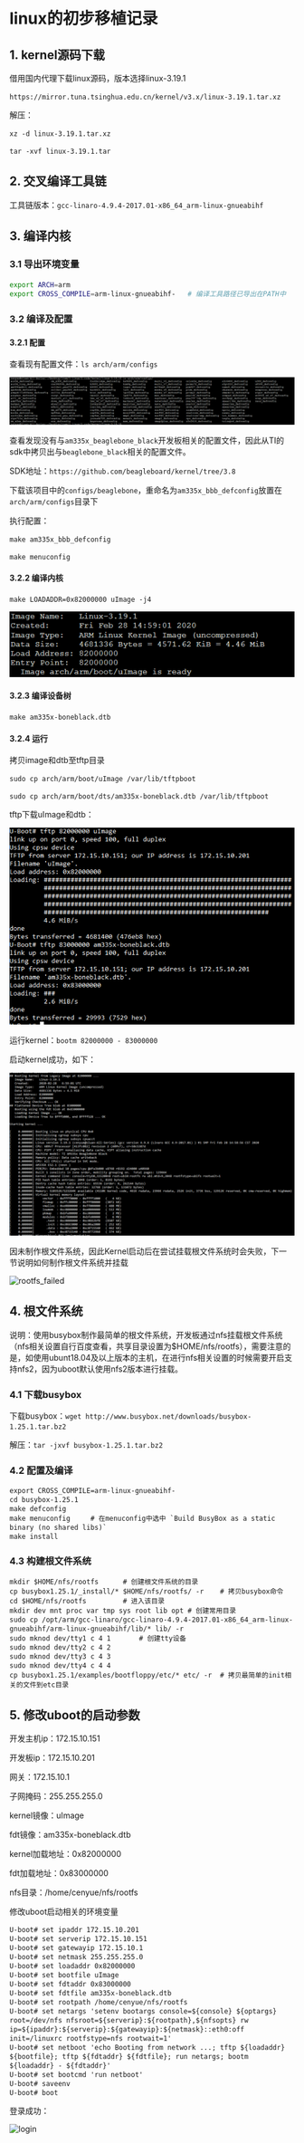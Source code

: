 #  linux的初步移植记录

## 1. kernel源码下载

借用国内代理下载linux源码，版本选择linux-3.19.1

`https://mirror.tuna.tsinghua.edu.cn/kernel/v3.x/linux-3.19.1.tar.xz`

解压：

`xz -d linux-3.19.1.tar.xz`

`tar -xvf linux-3.19.1.tar`



## 2. 交叉编译工具链

工具链版本：`gcc-linaro-4.9.4-2017.01-x86_64_arm-linux-gnueabihf`



## 3. 编译内核

### 3.1 导出环境变量

```bash
export ARCH=arm
export CROSS_COMPILE=arm-linux-gnueabihf-	# 编译工具路径已导出在PATH中
```

### 3.2 编译及配置

#### 3.2.1 配置 

查看现有配置文件：`ls arch/arm/configs`

![configs](images\configs.png)

查看发现没有与`am335x_beaglebone_black`开发板相关的配置文件，因此从TI的sdk中拷贝出与`beaglebone_black`相关的配置文件。

SDK地址：`https://github.com/beagleboard/kernel/tree/3.8`

下载该项目中的`configs/beaglebone`，重命名为`am335x_bbb_defconfig`放置在`arch/arm/configs`目录下

执行配置：

`make am335x_bbb_defconfig`

`make menuconfig`

#### 3.2.2 编译内核

`make LOADADDR=0x82000000 uImage -j4`

![uImage](images\uImage.png)

#### 3.2.3 编译设备树

`make am335x-boneblack.dtb`

#### 3.2.4 运行

拷贝image和dtb至tftp目录

`sudo cp arch/arm/boot/uImage /var/lib/tftpboot`

`sudo cp arch/arm/boot/dts/am335x-boneblack.dtb /var/lib/tftpboot`



tftp下载uImage和dtb：

![](images\tftp.png)



运行kernel：`bootm 82000000 - 83000000`

启动kernel成功，如下：

![bootm](images\bootm.png)



因未制作根文件系统，因此Kernel启动后在尝试挂载根文件系统时会失败，下一节说明如何制作根文件系统并挂载

![rootfs_failed](F:\Work_Directory\6.arch\arm\ti\am335x\reference\notes\images\rootfs_failed.png)



## 4. 根文件系统

说明：使用busybox制作最简单的根文件系统，开发板通过nfs挂载根文件系统（nfs相关设置自行百度查看，共享目录设置为$HOME/nfs/rootfs），需要注意的是，如使用ubunt18.04及以上版本的主机，在进行nfs相关设置的时候需要开启支持nfs2，因为uboot默认使用nfs2版本进行挂载。

### 4.1 下载busybox

下载busybox：`wget http://www.busybox.net/downloads/busybox-1.25.1.tar.bz2`

解压：`tar -jxvf busybox-1.25.1.tar.bz2`

### 4.2 配置及编译

```shell
export CROSS_COMPILE=arm-linux-gnueabihf-
cd busybox-1.25.1
make defconfig
make menuconfig		# 在menuconfig中选中 `Build BusyBox as a static binary (no shared libs)`
make install
```

### 4.3 构建根文件系统

```shell
mkdir $HOME/nfs/rootfs		# 创建根文件系统的目录
cp busybox1.25.1/_install/* $HOME/nfs/rootfs/ -r	# 拷贝busybox命令
cd $HOME/nfs/rootfs			# 进入该目录
mkdir dev mnt proc var tmp sys root lib opt	# 创建常用目录
sudo cp /opt/arm/gcc-linaro/gcc-linaro-4.9.4-2017.01-x86_64_arm-linux-gnueabihf/arm-linux-gnueabihf/lib/* lib/ -r
sudo mknod dev/tty1 c 4 1		# 创建tty设备
sudo mknod dev/tty2 c 4 2
sudo mknod dev/tty3 c 4 3
sudo mknod dev/tty4 c 4 4
cp busybox1.25.1/examples/bootfloppy/etc/* etc/ -r	# 拷贝最简单的init相关的文件到etc目录
```



## 5. 修改uboot的启动参数

开发主机ip：172.15.10.151

开发板ip：172.15.10.201

网关：172.15.10.1

子网掩码：255.255.255.0

kernel镜像：uImage

fdt镜像：am335x-boneblack.dtb

kernel加载地址：0x82000000

fdt加载地址：0x83000000

nfs目录：/home/cenyue/nfs/rootfs



修改uboot启动相关的环境变量

```shell
U-boot# set ipaddr 172.15.10.201
U-boot# set serverip 172.15.10.151
U-boot# set gatewayip 172.15.10.1
U-boot# set netmask 255.255.255.0
U-boot# set loadaddr 0x82000000
U-boot# set bootfile uImage
U-boot# set fdtaddr 0x83000000
U-boot# set fdtfile am335x-boneblack.dtb
U-boot# set rootpath /home/cenyue/nfs/rootfs
U-boot# set netargs 'setenv bootargs console=${console} ${optargs} root=/dev/nfs nfsroot=${serverip}:${rootpath},${nfsopts} rw ip=${ipaddr}:${serverip}:${gatewayip}:${netmask}::eth0:off init=/linuxrc rootfstype=nfs rootwait=1'
U-boot# set netboot 'echo Booting from network ...; tftp ${loadaddr} ${bootfile}; tftp ${fdtaddr} ${fdtfile}; run netargs; bootm ${loadaddr} - ${fdtaddr}'
U-boot# set bootcmd 'run netboot'
U-boot# saveenv
U-boot# boot
```

登录成功：

![login](F:\Work_Directory\6.arch\arm\ti\am335x\reference\notes\images\login.png)

